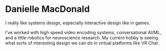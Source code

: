 # Danielle MacDonald

I really like systems design, especially interactive design like in games. 

I've worked with high speed video encoding systems, conversational AI/ML, and a little robotics for
neuroscience research. My current hobby is seeing what sorts of interesting design we can do in
virtual platforms like VR Chat.
